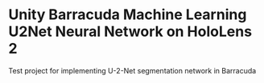 # Unity Barracuda Machine Learning U2Net Neural Network on HoloLens 2  
 Test project for implementing U-2-Net segmentation network in Barracuda
